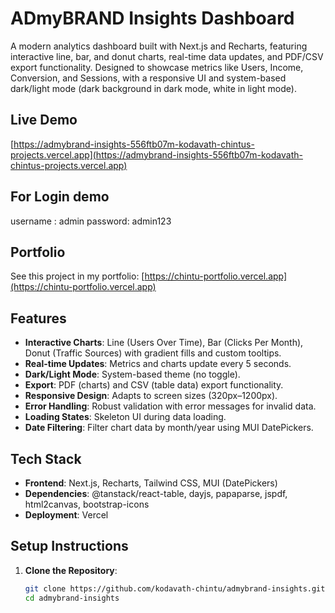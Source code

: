 # ADmyBRAND Insights Dashboard

A modern analytics dashboard built with Next.js and Recharts, featuring interactive line, bar, and donut charts, real-time data updates, and PDF/CSV export functionality. Designed to showcase metrics like Users, Income, Conversion, and Sessions, with a responsive UI and system-based dark/light mode (dark background in dark mode, white in light mode).

## Live Demo
[https://admybrand-insights-556ftb07m-kodavath-chintus-projects.vercel.app](https://admybrand-insights-556ftb07m-kodavath-chintus-projects.vercel.app)

## For Login demo 
username : admin
password: admin123

## Portfolio
See this project in my portfolio: [https://chintu-portfolio.vercel.app](https://chintu-portfolio.vercel.app)

## Features
- **Interactive Charts**: Line (Users Over Time), Bar (Clicks Per Month), Donut (Traffic Sources) with gradient fills and custom tooltips.
- **Real-time Updates**: Metrics and charts update every 5 seconds.
- **Dark/Light Mode**: System-based theme (no toggle).
- **Export**: PDF (charts) and CSV (table data) export functionality.
- **Responsive Design**: Adapts to screen sizes (320px–1200px).
- **Error Handling**: Robust validation with error messages for invalid data.
- **Loading States**: Skeleton UI during data loading.
- **Date Filtering**: Filter chart data by month/year using MUI DatePickers.

## Tech Stack
- **Frontend**: Next.js, Recharts, Tailwind CSS, MUI (DatePickers)
- **Dependencies**: @tanstack/react-table, dayjs, papaparse, jspdf, html2canvas, bootstrap-icons
- **Deployment**: Vercel

## Setup Instructions
1. **Clone the Repository**:
   ```bash
   git clone https://github.com/kodavath-chintu/admybrand-insights.git
   cd admybrand-insights
